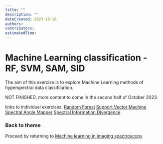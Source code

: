 ```yaml
---
title: ""
description: ""
dateCreated: 2023-10-16
authors:
contributors:
estimatedTime:
---
```


# Machine Learning classification - RF, SVM, SAM, SID

The aim of this exercise is to explore Machine Learning methods of hyperspectral data classification.

NOT FINISHED, more content to come in the second half of October 2023.

links to individual exercises:
[Random Forest](04_time_series_specifics_exercise_ml_rf.ipynb)
[Support Vector Machine](04_time_series_specifics_exercise_ml_svm.ipynb)
[Spectral Angle Mapper](04_time_series_specifics_exercise_ml_sam.ipynb)
[Spectral Information Divergence](04_time_series_specifics_exercise_ml_sid.ipynb)


### Back to theme 
Proceed by returning to [Machine learning in imaging spectroscopy](04_time_series_specifics.md)
